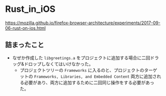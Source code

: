 # Rust_in_iOS

https://mozilla.github.io/firefox-browser-architecture/experiments/2017-09-06-rust-on-ios.html

## 詰まったこと
- なぜか作成した `libgreetings.a` をプロジェクトに追加する場合に二回ドラッグ&ドロップしなくてはいけなかった。
  - プロジェクトツリーの `Frameworks` に入るのと、プロジェクトのターゲットの `Frameworks, Libraries, and Embedded Content` 両方に追加される必要があり、両方に追加するために二回同じ操作をする必要があった。

